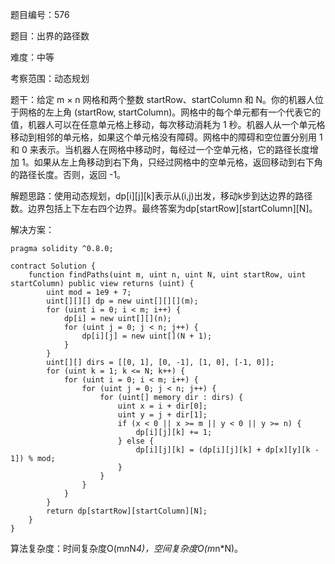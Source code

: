 题目编号：576

题目：出界的路径数

难度：中等

考察范围：动态规划

题干：给定 m × n 网格和两个整数 startRow、startColumn 和 N。你的机器人位于网格的左上角 (startRow, startColumn)。网格中的每个单元都有一个代表它的值，机器人可以在任意单元格上移动，每次移动消耗为 1 秒。机器人从一个单元格移动到相邻的单元格，如果这个单元格没有障碍。网格中的障碍和空位置分别用 1 和 0 来表示。当机器人在网格中移动时，每经过一个空单元格，它的路径长度增加 1。如果从左上角移动到右下角，只经过网格中的空单元格，返回移动到右下角的路径长度。否则，返回 -1。

解题思路：使用动态规划，dp[i][j][k]表示从(i,j)出发，移动k步到达边界的路径数。边界包括上下左右四个边界。最终答案为dp[startRow][startColumn][N]。

解决方案：

```
pragma solidity ^0.8.0;

contract Solution {
    function findPaths(uint m, uint n, uint N, uint startRow, uint startColumn) public view returns (uint) {
        uint mod = 1e9 + 7;
        uint[][][] dp = new uint[][][](m);
        for (uint i = 0; i < m; i++) {
            dp[i] = new uint[][](n);
            for (uint j = 0; j < n; j++) {
                dp[i][j] = new uint[](N + 1);
            }
        }
        uint[][] dirs = [[0, 1], [0, -1], [1, 0], [-1, 0]];
        for (uint k = 1; k <= N; k++) {
            for (uint i = 0; i < m; i++) {
                for (uint j = 0; j < n; j++) {
                    for (uint[] memory dir : dirs) {
                        uint x = i + dir[0];
                        uint y = j + dir[1];
                        if (x < 0 || x >= m || y < 0 || y >= n) {
                            dp[i][j][k] += 1;
                        } else {
                            dp[i][j][k] = (dp[i][j][k] + dp[x][y][k - 1]) % mod;
                        }
                    }
                }
            }
        }
        return dp[startRow][startColumn][N];
    }
}
```

算法复杂度：时间复杂度O(m*n*N*4)，空间复杂度O(m*n*N)。